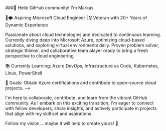 ###🔭 Hello GitHub community! I'm Markas

👋🌩️ Aspiring Microsoft Cloud Engineer | 🎖️ Veteran with 20+ Years of Dynamic Experience

Passionate about cloud technologies and dedicated to continuous learning. Currently diving deep into Microsoft Azure, optimizing cloud-based solutions, and exploring virtual environments daily. Proven problem solver, strategic thinker, and collaborative team player ready to bring a fresh perspective to cloud engineering.

📚 Currently Learning: Azure DevOps, Infrastructure as Code, Kubernetes, Linux, PowerShell

🚀 Goals: Obtain Azure certifications and contribute to open-source cloud projects. -->

I'm here to collaborate, contribute, and learn from the vibrant GitHub community. As I embark on this exciting transition, I'm eager to connect with fellow developers, share insights, and actively participate in projects that align with my skill set and aspirations

Follow my vision....maybe it will help to create yours! 🚀
